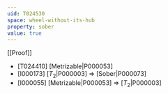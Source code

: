 ```yaml
---
uid: T024530
space: wheel-without-its-hub
property: sober
value: true
---
```

[[Proof]]

* [T024410] [Metrizable|P000053]
* [I000173] [$T_2$|P000003] => [Sober|P000073]
* [I000055] [Metrizable|P000053] => [$T_2$|P000003]

